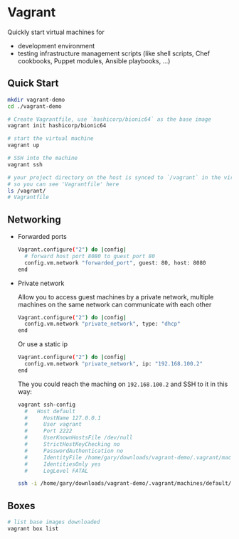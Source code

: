 Vagrant
=========

Quickly start virtual machines for
  - development environment
  - testing infrastructure management scripts (like shell scripts, Chef cookbooks, Puppet modules, Ansible playbooks, ...)

## Quick Start

  ```sh
  mkdir vagrant-demo
  cd ./vagrant-demo

  # Create Vagrantfile, use `hashicorp/bionic64` as the base image
  vagrant init hashicorp/bionic64

  # start the virtual machine
  vagrant up

  # SSH into the machine
  vagrant ssh

  # your project directory on the host is synced to `/vagrant` in the virtual machine,
  # so you can see 'Vagrantfile' here
  ls /vagrant/
  # Vagrantfile
  ```

## Networking

- Forwarded ports

  ```sh
  Vagrant.configure("2") do |config|
    # forward host port 8080 to guest port 80
    config.vm.network "forwarded_port", guest: 80, host: 8080
  end
  ```

- Private network

  Allow you to access guest machines by a private network, multiple machines on the same network can communicate with each other

  ```sh
  Vagrant.configure("2") do |config|
    config.vm.network "private_network", type: "dhcp"
  end
  ```

  Or use a static ip

  ```sh
  Vagrant.configure("2") do |config|
    config.vm.network "private_network", ip: "192.168.100.2"
  end
  ```

  The you could reach the maching on `192.168.100.2` and SSH to it in this way:

  ```sh
  vagrant ssh-config
    #   Host default
    #     HostName 127.0.0.1
    #     User vagrant
    #     Port 2222
    #     UserKnownHostsFile /dev/null
    #     StrictHostKeyChecking no
    #     PasswordAuthentication no
    #     IdentityFile /home/gary/downloads/vagrant-demo/.vagrant/machines/default/virtualbox/private_key
    #     IdentitiesOnly yes
    #     LogLevel FATAL

  ssh -i /home/gary/downloads/vagrant-demo/.vagrant/machines/default/virtualbox/private_key vagrant@192.168.100.2
    ```

## Boxes

```sh
# list base images downloaded
vagrant box list
```